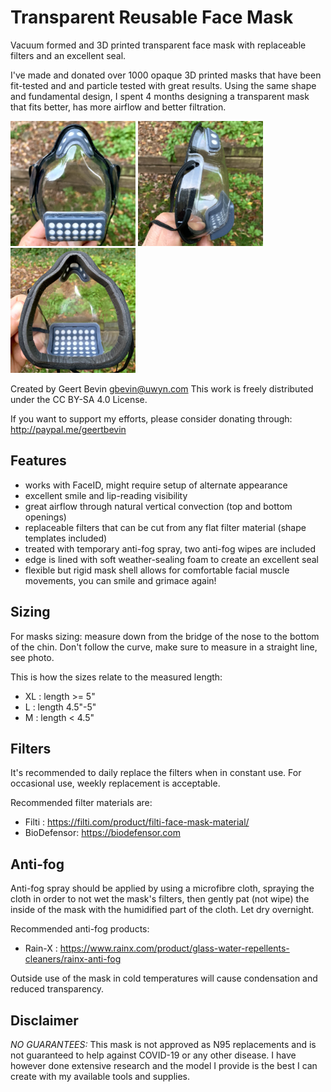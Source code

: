 # Transparent Reusable Face Mask

Vacuum formed and 3D printed transparent face mask with replaceable filters and an excellent seal.

I've made and donated over 1000 opaque 3D printed masks that have been fit-tested and and particle tested with great results. Using the same shape and fundamental design, I spent 4 months designing a transparent mask that fits better, has more airflow and better filtration.

<img src="Pictures/mask_front.jpg" width="200"> <img src="Pictures/mask_side.jpg" width="200"> <img src="Pictures/mask_rear.jpg" width="200">

Created by Geert Bevin <gbevin@uwyn.com>
This work is freely distributed under the CC BY-SA 4.0 License.

If you want to support my efforts, please consider donating through:
http://paypal.me/geertbevin

## Features

* works with FaceID, might require setup of alternate appearance
* excellent smile and lip-reading visibility
* great airflow through natural vertical convection (top and bottom openings)
* replaceable filters that can be cut from any flat filter material (shape templates included)
* treated with temporary anti-fog spray, two anti-fog wipes are included
* edge is lined with soft weather-sealing foam to create an excellent seal
* flexible but rigid mask shell allows for comfortable facial muscle movements, you can smile and grimace again!

## Sizing

For masks sizing: measure down from the bridge of the nose to the bottom of the chin. Don't follow the curve, make sure to measure in a straight line, see photo.

This is how the sizes relate to the measured length:
* XL : length >= 5"
* L : length 4.5"-5"
* M : length < 4.5"

## Filters

It's recommended to daily replace the filters when in constant use.
For occasional use, weekly replacement is acceptable.

Recommended filter materials are:
* Filti : https://filti.com/product/filti-face-mask-material/
* BioDefensor: https://biodefensor.com

## Anti-fog

Anti-fog spray should be applied by using a microfibre cloth, spraying the cloth in order to not wet the mask's filters, then gently pat (not wipe) the inside of the mask with the humidified part of the cloth. Let dry overnight.

Recommended anti-fog products:
* Rain-X : https://www.rainx.com/product/glass-water-repellents-cleaners/rainx-anti-fog

Outside use of the mask in cold temperatures will cause condensation and reduced transparency.

## Disclaimer

*NO GUARANTEES:* This mask is not approved as N95 replacements and is not guaranteed to help against COVID-19 or any other disease. I have however done extensive research and the model I provide is the best I can create with my available tools and supplies.
